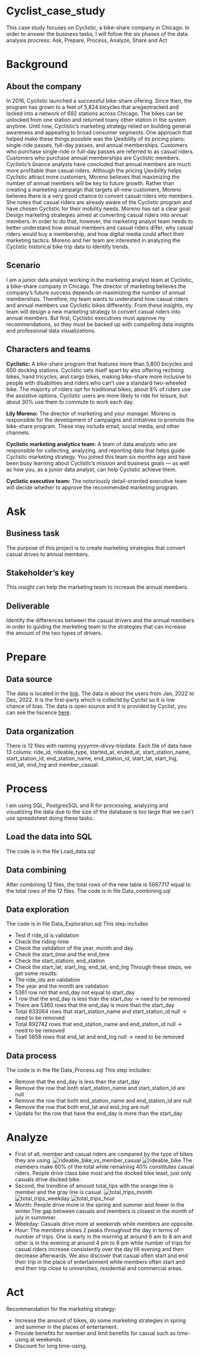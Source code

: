 # Cyclist_case_study
This case study focuses on Cyclistic, a bike-share company in Chicago. In order to answer the business tasks, I will follow the six phases of the data analysis procress: Ask, Prepare, Process, Analyze, Share and Act
# Background
## About the company
In 2016, Cyclistic launched a successful bike-share oŦering. Since then, the program has grown to a feet of 5,824 bicycles that aregeotracked and locked into a network of 692 stations across Chicago. The bikes can be unlocked from one station and returned toany other station in the system anytime. Until now, Cyclistic’s marketing strategy relied on building general awareness and appealing to broad consumer segments. One approach that helped make these things possible was the Ųexibility of its pricing plans: single-ride passes, full-day passes, and annual memberships. Customers who purchase single-ride or full-day passes are referred to as casual riders. Customers who purchase annual memberships are Cyclistic members. Cyclistic’s ůnance analysts have concluded that annual members are much more profitable than casual riders. Although the pricing Ųexibility helps Cyclistic attract more customers, Moreno believes that maximizing the number of annual members will be key to future growth. Rather than creating a marketing campaign that targets all-new customers, Moreno believes there is a very good chance to convert casual riders into members. She notes that casual riders are already aware of the Cyclistic program and have chosen Cyclistic for their mobility needs. Moreno has set a clear goal: Design marketing strategies aimed at converting casual riders into annual members. In order to do that, however, the marketing analyst team needs to better understand how annual members and casual riders diŦer, why casual
riders would buy a membership, and how digital media could affect their marketing tactics. Moreno and her team are interested in analyzing the Cyclistic historical bike trip data to identify trends.
## Scenario
I am a junior data analyst working in the marketing analyst team at Cyclistic, a bike-share company in Chicago. The director of marketing believes the company’s future success depends on maximizing the number of annual memberships. Therefore, my team wants to understand how casual riders and annual members use Cyclistic bikes differently. From these insights, my team will
design a new marketing strategy to convert casual riders into annual members. But first, Cyclistic executives must approve my recommendations, so they must be backed up with compelling data insights and professional data visualizations.
## Characters and teams
**Cyclistic:** A bike-share program that features more than 5,800 bicycles and 600 docking stations. Cyclistic sets itself apart by also offering reclining bikes, hand tricycles, and cargo bikes, making bike-share more inclusive to people with disabilities and riders who can’t use a standard two-wheeled bike. The majority of riders opt for traditional bikes; about 8% of riders use the assistive options. Cyclistic users are more likely to ride for leisure, but about 30% use them to commute to work each day.

**Lily Moreno:** The director of marketing and your manager. Moreno is responsible for the development of campaigns and initiatives to promote the bike-share program. These may include email, social media, and other channels.

**Cyclistic marketing analytics team:** A team of data analysts who are responsible for collecting, analyzing, and reporting data that helps guide Cyclistic marketing strategy. You joined this team six months ago and have been busy learning about Cyclistic’s mission and business goals — as well as how you, as a junior data analyst, can help Cyclistic achieve them.

**Cyclistic executive team:** The notoriously detail-oriented executive team will decide whether to approve the recommended marketing program.
# Ask
## Business task
The purpose of this project is to create marketing strategies that convert casual drives to annual members.
## Stakeholder’s key
This insight can help the marketing team to increase the annual members.
## Deliverable
Identify the differences between the casual drivers and the annual members in order to guiding the merketing team to the strategies that can increase the amount of the two types of drivers.
# Prepare
## Data source
The data is located in the [link](https://divvy-tripdata.s3.amazonaws.com/index.html). The data is about the users from Jan, 2022 to Dec, 2022. It is the first-party which is collectd by Cyclist so it is low chance of bias. The data is open source and it is provided by Cyclist, you can see the liscence [here](https://divvybikes.com/data-license-agreement).
## Data organization
There is 12 files with naming yyyymm-divvy-tripdata. Each file of data have 13 colums: ride_id, rideable_type, started_at, ended_at, start_station_name, start_station_id, end_station_name, end_station_id, start_lat, start_lng, end_lat, end_lng and member_casual.
# Process
I am using SQL, PostgresSQL and R for processing, analyzing and visualizing the data due to the size of the database is too large that we can’t use spreadsheet doing these tasks.
## Load the data into SQL
The code is in the file Load_data.sql
## Data combining
After combining 12 files, the total rows of the new table is 5667717 equal to the total rows of the 12 files.
The code is in file Data_combining.sql
## Data exploration
The code is in file Data_Exploration.sql
This step includes 
* Test if ride_id is validation
* Check the riding-time
* Check the validation of the year, month and day
* Check the start_time and the end_time
* Check the start_statiom, end_station
* Check the start_lat, start_lng, end_lat, end_lng
Through these steps, we get some results:
* The ride_ids are validation
* The year and the month are validation
* 5361 row not that end_day not equal to start_day
* 1 row that the end_day is less than the start_day -> need to be removed
* There are 5360 rows that the end_day is more than the start_day
* Total 833064 rows that start_station_name and start_station_id null -> need to be removed
* Total 892742 rows that end_station_name and end_station_id null -> need to be removed
* Toatl 5858 rows that end_lat and end_lng null -> need to be removed
## Data process
The code is in the file Data_Process.sql
This step includes:
* Remove that the end_day is less than the start_day
* Remove the row that both start_station_name and start_station_id are null
* Remove the row that both end_station_name and end_station_id are null
* Remove the row that both end_lat and end_lng are null
* Update for the row that have the end_day is more than the start_day
# Analyze
* First of all, member and casual riders are compared by the type of bikes they are using.
![rideable_bike_vs_member_casual](https://scontent.fhan5-10.fna.fbcdn.net/v/t1.15752-9/381518819_329035286283733_4057453054936913240_n.png?_nc_cat=101&ccb=1-7&_nc_sid=ae9488&_nc_ohc=ssi0lOn_-zEAX87RqRe&_nc_ht=scontent.fhan5-10.fna&_nc_e2o=s&oh=03_AdRzTHfq9EqL7EEqW6cyfQN9DL6DBpDPp5Lkra_cwamRxg&oe=6537E08C)
![rideable_bike](https://scontent.fhan15-1.fna.fbcdn.net/v/t1.15752-9/383354557_839292230989406_6680279656416424035_n.png?_nc_cat=101&ccb=1-7&_nc_sid=ae9488&_nc_ohc=M6chIrsSYvcAX9gKy-3&_nc_ht=scontent.fhan15-1.fna&_nc_e2o=s&oh=03_AdSm3hhzoNiH6B2fEK9zhQ1Q_BL6N1pCUGl2NnlfF_MSUg&oe=6537D87E)
The members make 60% of the total while remaining 40% constitutes casual riders. People drive class bike most and the docked bike least, just only casuals drive docked bike.
* Second, the trendline of amount total_tips with the orange line is member and the gray line is casual.
![total_trips_month](https://scontent.fhan15-2.fna.fbcdn.net/v/t1.15752-9/383294195_1977506955957993_5125029611504631027_n.png?_nc_cat=100&ccb=1-7&_nc_sid=ae9488&_nc_ohc=7J1Lqt0uac8AX-tGAQV&_nc_ht=scontent.fhan15-2.fna&_nc_e2o=s&oh=03_AdSeZzn7GbQDlWLMOGfzr6JFyLTbVYFnVC05TuiIMVMZRw&oe=6537DB84)
![total_trips_weekday](https://scontent.fhan15-1.fna.fbcdn.net/v/t1.15752-9/383700819_1116208819342155_6743714241626409680_n.png?_nc_cat=101&ccb=1-7&_nc_sid=ae9488&_nc_ohc=PKPrk0lEwoIAX-EJ_6-&_nc_ht=scontent.fhan15-1.fna&_nc_e2o=s&oh=03_AdS3l7WoxUeQ-mYYIhcwoF3fwViti6jCeFzPdsb0-AYIVA&oe=6537EE29)
![total_trips_hour](https://scontent.fhan15-1.fna.fbcdn.net/v/t1.15752-9/383549906_1046412943454489_6696580142538637853_n.png?_nc_cat=108&ccb=1-7&_nc_sid=ae9488&_nc_ohc=8kM8xSuWslYAX9mTIsx&_nc_ht=scontent.fhan15-1.fna&_nc_e2o=s&oh=03_AdR7OS79hj3SqZVfennBUUuFHorM8lzEGo6J0oBRaKYtNQ&oe=6537E55B)
* Month: People drive more in the spring and summer and fewer in the winter.The gap between casuals and members is closest in the month of july in summmer.
* Weekday: Casuals drive more at weekends while members are opposite.
* Hour: The members shows 2 peaks throughout the day in terms of number of trips. One is early in the morning at around 6 am to 8 am and other is in the evening at around 4 pm to 8 pm while number of trips for casual riders increase consistently over the day till evening and then decrease afterwards.
We also discover that casual often start and end their trip in the place of entertainment while members often start and end their trip close to universities, residential and commercial areas.
# Act
Recommendation for the marketing strategy:
* Increase the amount of bikes, do some marketing strategies in spring and summer in the places of entertament.
* Provide benefits for member and limit benefits for casual such as time-using at weekends.
* Discount for long time-using.
